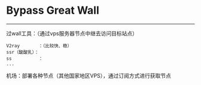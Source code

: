 

# Bypass  Great Wall

---

过wall工具：（通过vps服务器节点中继去访问目标站点）

```
V2ray       ：（比较快、稳）
ssr（酸酸乳）：
ss          ：
...
```

机场：部署各种节点（其他国家地区VPS），通过订阅方式进行获取节点

